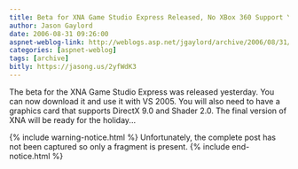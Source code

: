 ```yaml
---
title: Beta for XNA Game Studio Express Released, No XBox 360 Support Yet
author: Jason Gaylord
date: 2006-08-31 09:26:00
aspnet-weblog-link: http://weblogs.asp.net/jgaylord/archive/2006/08/31/Beta-for-XNA-Game-Studio-Express-Released_2C00_-No-XBox-360-Support-Yet.aspx
categories: [aspnet-weblog]
tags: [archive]
bitly: https://jasong.us/2yfWdK3
---
```


The beta for the XNA Game Studio Express was released yesterday. You can now download it and use it with VS 2005. You will also need to have a graphics card that supports DirectX 9.0 and Shader 2.0. The final version of XNA will be ready for the holiday...

{% include warning-notice.html %}
Unfortunately, the complete post has not been captured so only a fragment is present.
{% include end-notice.html %}